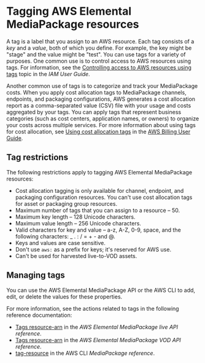 # Tagging AWS Elemental MediaPackage resources<a name="tagging"></a>

A tag is a label that you assign to an AWS resource\. Each tag consists of a *key* and a *value*, both of which you define\. For example, the key might be "stage" and the value might be "test"\. You can use tags for a variety of purposes\. One common use is to control access to AWS resources using tags\. For information, see the [Controlling access to AWS resources using tags](https://docs.aws.amazon.com/IAM/latest/UserGuide/access_tags.html) topic in the *IAM User Guide*\.

 Another common use of tags is to categorize and track your MediaPackage costs\. When you apply cost allocation tags to MediaPackage channels, endpoints, and packaging configurations, AWS generates a cost allocation report as a comma\-separated value \(CSV\) file with your usage and costs aggregated by your tags\. You can apply tags that represent business categories \(such as cost centers, application names, or owners\) to organize your costs across multiple services\. For more information about using tags for cost allocation, see [Using cost allocation tags](https://docs.aws.amazon.com/awsaccountbilling/latest/aboutv2/cost-alloc-tags.html) in the [AWS Billing User Guide](https://docs.aws.amazon.com/awsaccountbilling/latest/aboutv2/)\. 

## Tag restrictions<a name="tagging-restrictions"></a>

The following restrictions apply to tagging AWS Elemental MediaPackage resources:
+ Cost allocation tagging is only available for channel, endpoint, and packaging configuration resources\. You can't use cost allocation tags for asset or packaging group resources\.
+ Maximum number of tags that you can assign to a resource – 50\.
+ Maximum key length – 128 Unicode characters\.
+ Maximum value length – 256 Unicode characters\.
+ Valid characters for key and value – a\-z, A\-Z, 0\-9, space, and the following characters: \_ \. : / = \+ \- and @\.
+ Keys and values are case sensitive\.
+ Don't use `aws:` as a prefix for keys; it's reserved for AWS use\.
+ Can't be used for harvested live\-to\-VOD assets\.

## Managing tags<a name="tagging-add-edit-delete"></a>

You can use the AWS Elemental MediaPackage API or the AWS CLI to add, edit, or delete the values for these properties\.

For more information, see the actions related to tags in the following reference documentation:
+ [Tags resource\-arn](https://docs.aws.amazon.com/mediapackage/latest/apireference/tags-resource-arn.html) in the *AWS Elemental MediaPackage live API reference*\. 
+  [Tags resource\-arn](https://docs.aws.amazon.com/mediapackage-vod/latest/apireference/tags-resource-arn.html) in the *AWS Elemental MediaPackage VOD API reference*\.
+ [tag\-resource](https://docs.aws.amazon.com/cli/latest/reference/mediapackage/tag-resource.html) in the AWS CLI *MediaPackage reference*\.